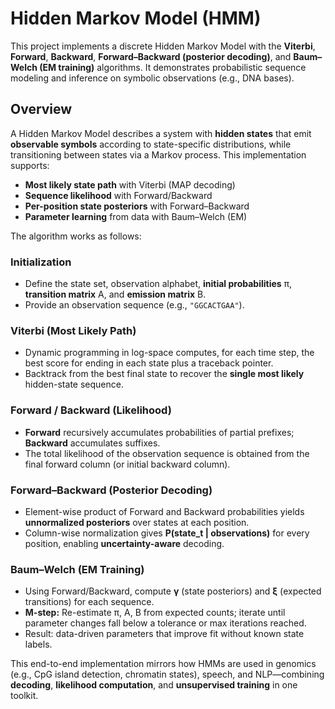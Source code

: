 # Hidden Markov Model (HMM)

This project implements a discrete Hidden Markov Model with the **Viterbi**, **Forward**, **Backward**, **Forward–Backward (posterior decoding)**, and **Baum–Welch (EM training)** algorithms. It demonstrates probabilistic sequence modeling and inference on symbolic observations (e.g., DNA bases).

## Overview
A Hidden Markov Model describes a system with **hidden states** that emit **observable symbols** according to state-specific distributions, while transitioning between states via a Markov process. This implementation supports:
- **Most likely state path** with Viterbi (MAP decoding)
- **Sequence likelihood** with Forward/Backward
- **Per-position state posteriors** with Forward–Backward
- **Parameter learning** from data with Baum–Welch (EM)

The algorithm works as follows:

### Initialization
- Define the state set, observation alphabet, **initial probabilities** π, **transition matrix** A, and **emission matrix** B.
- Provide an observation sequence (e.g., `"GGCACTGAA"`).

### Viterbi (Most Likely Path)
- Dynamic programming in log-space computes, for each time step, the best score for ending in each state plus a traceback pointer.
- Backtrack from the best final state to recover the **single most likely** hidden-state sequence.

### Forward / Backward (Likelihood)
- **Forward** recursively accumulates probabilities of partial prefixes; **Backward** accumulates suffixes.
- The total likelihood of the observation sequence is obtained from the final forward column (or initial backward column).

### Forward–Backward (Posterior Decoding)
- Element-wise product of Forward and Backward probabilities yields **unnormalized posteriors** over states at each position.
- Column-wise normalization gives **P(state_t | observations)** for every position, enabling **uncertainty-aware** decoding.

### Baum–Welch (EM Training)
- Using Forward/Backward, compute **γ** (state posteriors) and **ξ** (expected transitions) for each sequence.
- **M-step:** Re-estimate π, A, B from expected counts; iterate until parameter changes fall below a tolerance or max iterations reached.
- Result: data-driven parameters that improve fit without known state labels.

This end-to-end implementation mirrors how HMMs are used in genomics (e.g., CpG island detection, chromatin states), speech, and NLP—combining **decoding**, **likelihood computation**, and **unsupervised training** in one toolkit.

